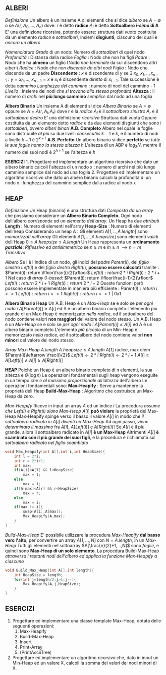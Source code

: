 **ALBERI**
---
*Definizione*
	Un albero è un insieme A di elementi che si dice *albero* se $A=\emptyset$ o se  $A(r,A_0,...,A_n)$ dove:
		r è detto **radice**
		$A_i$ è detto **Sottoalbero *i-simo* di A**
	E' una definizione ricorsiva, potendo essere:
		struttura dati *vuota*
		costituita da un elemento *radice* e *sottoalberi*, insiemi **disgiunti**, ciascuno dei quali è *ancora un albero*

*Nomenclatura*
	*Grado* di un nodo: Numero di *sottoalberi* di quel nodo
	*Profondità* : Distanza dalla radice
	*Foglia* : Nodo che non ha figli
	*Padre* : Nodo che ha **almeno** un figlio (Nodo *non terminale* da cui discendono altri alberi)
	*Radice* : Nodo che *non discende da altri nodi*
	*Figlio* : Nodo che discende da un padre
	**Discendente** : $x$ è discendente di $y$ se $\exists \ x_0,x_1,..,x_{n-1} : y=x_0,...,x_{n-1}=x$ e $x_i$ è discendente *diretto* di $x_{i-1}$. Tale successione è detta *cammino* 
	*Lunghezza del cammino* : numero di nodi del cammino - 1
	*Livello* : Insieme dei nodi *che si trovano alla stessa profondità*
	**Altezza** : Il numero di *archi* nel **più lungo cammino** *semplice* dal nodo ad una foglia

**Albero Binario**
	Un insieme A di elementi si dice *Albero Binario* se $A = \emptyset$  oppure se $A=A(r,A_l,A_r)$ dove
		r è la *radice*
		$A_l$ è il *sottoalbero sinistro*
		$A_r$ è il *sottoalbero destro*
	E' una definizione *ricorsiva*
		Struttura dati vuota
		Oppure costituita da un elemento detto *radice* e da due elementi disgiunti che sono i *sottoalberi*, ovvero *alberi binari*
	**A.B. Completo**
		Albero nel quale le foglie sono distribuite *al più* su due livelli *consecutivi* $k-1$ e $k$, e il numero di nodi a livello $k-1$ è $2^{k-1}$
	**A.B. Perfetto**
		Un albero binario si dice **perfetto** se *tutte le sue foglie hanno la stessa altezza h*
		L'altezza di un ABP è $log_2 N$, mentre il numero dei suoi nodi è $2^{h+1}$ se l'altezza è $h$

**ESERCIZI**
	1. Progettare ed implementare un algoritmo ricorsivo che dato un albero binario calcoli l'altezza di un nodo x : numero di archi nel più lungo cammino semplice dal nodo ad una foglia
	2. Progettare ed implementare un algoritmo ricorsivo che dato un albero binario calcoli la profondità di un nodo x : lunghezza del cammino semplice dalla radice al nodo x

**HEAP**
---
*Definizione*
	Un Heap (binario) è una struttura dati *Composta da un array* che possiamo considerare un **Albero Binario Completo**. Ogni nodo dell'albero *corrisponde ad un elemento dell'array*.
	Un Heap ha due *attributi*
		**Length** : Numero di elementi nell'array
		**Heap-Size** : Numero di elementi dell'heap
	Considerando un heap A :
		Gli elementi $A[1,..,A.length]$ sono *memorizzati nell'array*
		Gli elementi $A[1,...,A.heapsize]$ sono elementi *validi* dell'Heap
		$0\le A.heapsize\le A.length$ 
	Un Heap rappresenta un **ordinamento *parziale***:
		*Riflessivo ed antisimmetrico* se $n\ge m$ e $m\ge n$ $\implies n=m$ 
		*Transitivo*

*Albero*
	Se i è l'indice di un nodo, gli indici del *padre* $Parent(i)$, del *figlio sinistro* $Left(i)$ e del *figlio destro* $Right(i)$, **possono essere calcolati** tramite : 
		$Parent(i): return \lfloor\frac{i}{2}\rfloor$
		$Left(i) : return 2*i$
		$Right(i) : 2*i+1$
	Nel caso di *array 0-based*:
		$Parent(i): return \lfloor\frac{i-1}{2}\rfloor$
		$Left(i) : return \ 2*i+1$
		$Right(i) : return \ 2*i+2$
	Queste funzioni però possono essere implementate in maniera più efficiente :
		$Parent(i) : return \  i>>1$
		$Left(i) : return \ i<<1$
		$Right(i) : return \ i<<1 \ | \ 0x1$

**Albero Binario Heap**
	Un A.B. Heap è un *Max-Heap* se e solo se *per ogni nodo i* $A[Parent(i)]\ge A[i]$ ed A è un albero binario completo
	L'elemento più grande di un Max-Heap è memorizzato *nella radice*, ed il sottoalbero del nodo contiene valori **non maggiori** del valore del nodo stesso.
	Un A.B. Heap è un *Min-Heap* se e solo se *per ogni nodo i* $A[Parent(i)]\le A[i]$ ed A è un albero binario completo
	L'elemento *più piccolo* di un Min-Heap è memorizzato *nella radice*, ed il sottoalbero del nodo contiene valori **non minori** del valore del nodo stesso.

*Array Max-Heap*
	$A.length$
	$A.heapsize\le A.length$
	$A[1]$ radice, max elem
	$Parent(i)\leftarrow \frac{i}{2}$
	$Left(i) \leftarrow 2*i$
	$Right(i) \leftarrow 2*i+1$
	$A[i]\ge A[Left(i)] \ \land \ A[i]\ge A[Right(i)]$

**HEAP**
	Poichè un Heap è un albero binario completo di n elementi, la sua altezza è $\Theta(\log n)$
	Le operazioni fondamentali sugli heap vengono eseguite in un tempo *che è al massimo proporzionale all'altezza* dell'albero
	Le operazioni fondamentali sono:
		**Max-Heapify** :
			Serve a mantenere la proprietà dell'Heap
		**Build-Max-Heap** :
			 Algoritmo che costruisce un Max-Heap da zero.

*Max-Heapify*
	Riceve in input un array $A$ ed un indice $i$
	La procedura *assume che Left(i) e Right(i) siano Max-Heap* 
	$A[i]$ **può violare** la proprietà del Max-Heap
	Max-Heapify spinge verso il basso il valore $A[i]$ in modo che *il sottoalbero radicato in $A[i]$ diventi un Max-Heap*
	Ad ogni passo, *viene determinato il massimo* fra $A[i]$, $A[Left(i)]$ e $A[Right(i)]$ 
		Se $A[i]$ è il più grande, allora il sottoalbero radicato in $A[i]$ **è un Max-Heap**
		Altrimenti $A[i]$ **è scambiato con il più grande dei suoi figli**, e la procedura è richiamata sul *sottoalbero radicato nel figlio scambiato*
```cpp
void Max_Heapify(int A[],int i,int HeapSize){
	int l = 2*i;
	int r = 2*i+1;
	int max;
	if(A[i]<A[l] && l<HeapSize)
		max = l;
	else
		max = i;
	if(A[max]<A[r] && r<HeapSize)
		max = r;
	else
		max = i;
	if(max != i){
		swap(A[i],A[max]);
		Max_Heapify(A,max);
	}
}
```

*Build-Max-Heap*
	E' possibile utilizzare la procedura *Max-Heapify* **dal basso vero l'alto**, per convertire un array $A[1,...,N]$ con $N = A.length$, in un *Max-Heap*
	Tutti gli elementi nel sottoarray $A[\frac{n}{2}+1,...,N]$ sono *foglie*, e quindi sono **Max-Heap di un solo elemento**.
	La procedura Build-Max-Heap *attraversa i restanti nodi dell'albero ed applica la funzione Max-Heapify a ciascuno*
```cpp
void Build_Max_Heap(int A[],int length){
	int HeapSize = length;
	for(int j=length/2;j>1;j--){
		Max_Heapify(A,j,HeapSize);
	}
}
```

**ESERCIZI**
---
1. Progettare ed implementare una classe template Max-Heap, dotata delle seguenti operazioni:
	1. Max-Heapify
	2. Build-Max-Heap
	3. Insert
	4. Print-Array
	5. (PrintAsciiTree)
2. Progettare ed implementare un algoritmo ricorsivo che, dato in input un Min-Heap ed un valore X, calcoli la somma dei valori dei nodi minori di X.

